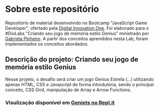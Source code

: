 # Sobre este repositório

Repositório de material desenvolvido no Bootcamp "JavaScript Game Developer", ofertado pela [Digital Innovation One](https://web.digitalinnovation.one/). Foi elaborado para o #DioLabs "Criando seu jogo de memória estilo Genius" ministrado por [Gabriela Pinheiro](https://github.com/gabriela-pinheiro). A partir dos conceitos aprendidos nesta Lab, foram implementados os conceitos abordados.
 
## Descrição do projeto: Criando seu jogo de memória estilo Genius

Nesse projeto, o desafio será criar um jogo Genius Estrela (...) utilizando apenas HTML, CSS e Javascript de forma introdutória, sendo o principal conceito, CSS Grid, manipulação de Array e Arrow Functions.

### Visulização disponível em [Geniets no Repl.it](https://geniuslawniet.lauanyreis1.repl.co/)
